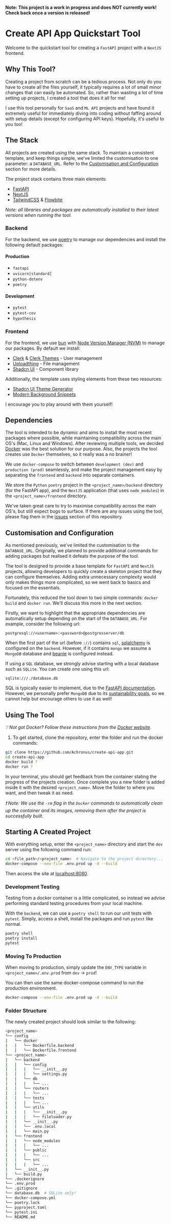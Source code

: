 __Note: This project is a work in progress and does NOT currently work! Check back once a version is released!__

# Create API App Quickstart Tool

Welcome to the quickstart tool for creating a `FastAPI` project with a `NextJS` frontend.

## Why This Tool?

Creating a project from scratch can be a tedious process. Not only do you have to create all the files yourself, it typically requires a lot of small minor changes that can easily be automated. So, rather than wasting a lot of time setting up projects, I created a tool that does it all for me! 

I use this tool personally for `SaaS` and `ML API` projects and have found it extremely useful for immediately diving into coding without faffing around with setup details (except for configuring API keys). Hopefully, it's useful to you too!

## The Stack

All projects are created using the same stack. To maintain a consistent template, and keep things simple, we've limited the customisation to one parameter: a `DATABASE_URL`. Refer to the [Customisation and Configuration](#customisation-and-configuration) section for more details.

The project stack contains three main elements:

- [FastAPI](https://github.com/tiangolo/fastapi)
- [NextJS](https://nextjs.org/)
- [TailwindCSS](https://tailwindcss.com/) & [Flowbite](https://flowbite.com/)

_Note: all libraries and packages are automatically installed to their latest versions when running the tool._

### Backend 

For the backend, we use [poetry](https://python-poetry.org/) to manage our dependencies and install the following default packages:

#### Production 
- `fastapi`
- `uvicorn[standard]`
- `python-dotenv`
- `poetry`

#### Development

- `pytest`
- `pytest-cov`
- `hypothesis`

### Frontend

For the frontend, we use [bun](https://bun.sh/) with [Node Version Manager (NVM)](https://github.com/nvm-sh/nvm?tab=readme-ov-file#intro) to manage our packages. By default we install:

- [Clerk](https://clerk.com/) & [Clerk Themes](https://clerk.com/docs/components/customization/themes) - User management
- [Uploadthing](https://docs.uploadthing.com/) - File management
- [Shadcn UI](https://ui.shadcn.com/) - Component library

Additionally, the template uses styling elements from these two resources:

- [Shadcn UI Theme Generator](https://gradient.page/tools/shadcn-ui-theme-generator)
- [Modern Background Snippets](https://bg.ibelick.com/)

I encourage you to play around with them yourself!

## Dependencies

The tool is intended to be dynamic and aims to install the most recent packages where possible, while maintaining compatibility across the main OS's (Mac, Linux and Windows). After reviewing multiple tools, we decided [Docker](https://www.docker.com/) was the best solution for our purpose. Also, the projects the tool creates use `Docker` themselves, so it really was a no brainer!

We use `docker-compose` to switch between `development (dev)` and `production (prod)` seamlessly, and make the project management easy by separating the `frontend` and `backend` into separate containers.

We store the `Python` `poetry` project in the `<project_name>/backend` directory (for the FastAPI app), and the `NextJS` application (that uses `node_modules`) in the `<project_name>/frontend` directory.

We've taken great care to try to maximise compatibility across the main OS's, but still expect bugs to surface. If there are any issues using the tool, please flag them in the [issues](https://github.com/Achronus/create-api-app/issues) section of this repository.

## Customisation and Configuration

As mentioned previously, we've limited the customisation to the `DATABASE_URL`. Originally, we planned to provide additional commands for adding packages but realised it defeats the purpose of the tool. 

The tool is designed to provide a base template for `FastAPI` and `NextJS` projects, allowing developers to quickly create a skeleton project that they can configure themselves. Adding extra unnecessary complexity would only makes things more complicated, so we went back to basics and focused on the essentials.

Fortunately, this reduced the tool down to two simple commands: `docker build` and `docker run`. We'll discuss this more in the next section.

Firstly, we want to highlight that the appropriate dependencies are automatically setup depending on the start of the `DATABASE_URL`. For example, consider the following url:

```
postgresql://<username>:<password>@postgresserver/db
```

When the first part of the url (before `://`) contains `sql`, [sqlalchemy](https://www.sqlalchemy.org/) is configured on the `backend`. However, if it contains `mongo` we assume a `MongoDB` database and [beanie](https://beanie-odm.dev/) is configured instead.

If using a `SQL` database, we strongly advise starting with a local database such as `SQLite`. You can create one using this url:
```
sqlite:///./database.db
```

SQL is typically easier to implement, due to the [FastAPI documentation](https://fastapi.tiangolo.com/tutorial/sql-databases/?h=sql). However, we personally prefer `MongoDB` due to its [sustainability goals](https://www.mongodb.com/company/sustainability), so we cannot help but encourage others to use it as well!


## Using The Tool
_❔ Not got Docker? Follow these instructions from the [Docker website](https://docs.docker.com/get-docker/)_.

1. To get started, clone the repository, enter the folder and run the docker commands:

```bash
git clone https://github.com/Achronus/create-api-app.git
cd create-api-app
docker build ?
docker run ?
```

In your terminal, you should get feedback from the container stating the progress of the projects creation. Once complete you a new folder is added inside it with the desired `<project_name>`. Move the folder to where you want, and then tweak it as need. 

_❗ Note: We use the `-rm` flag in the `Docker` commands to automatically clean up the container and its images, removing them after the project is successfully built._

## Starting A Created Project

With everything setup, enter the `<project_name>` directory and start the `dev` server using the following command run:

```bash
cd <file_path>/<project_name>  # Navigate to the project directory...
docker-compose --env-file .env.prod up -d --build
```

Then access the site at [localhost:8080](http://localhost:8080).

### Development Testing

Testing from a docker container is a little complicated, so instead we advise performing standard testing procedures from your local machine. 

With the `backend`, we can use a `poetry shell` to run our unit tests with `pytest`. Simply, access a shell, install the packages and run `pytest` like normal.

```bash
poetry shell
poetry install
pytest
```

### Moving To Production

When moving to production, simply update the `ENV_TYPE` variable in `<project_name>/.env.prod` from `dev` -> `prod`!

You can then use the same docker-compose command to run the production environment.

```bash
docker-compose --env-file .env.prod up -d --build
```

### Folder Structure

The newly created project should look similar to the following:

```bash
<project_name>
└── config
|   └── docker
|   |   └── Dockerfile.backend
|   |   └── Dockerfile.frontend
└── <project_name>
|   └── backend
|   |   └── config
|   |   |   └── __init__.py
|   |   |   └── settings.py
|   |   └── db
|   |   |   └── ...
|   |   └── routers
|   |   |   └── ...
|   |   └── tests
|   |   |   └── ...
|   |   └── utils
|   |   |   └── __init__.py
|   |   |   └── fileloader.py
|   |   └── __init__.py
|   |   └── .env.local
|   |   └── main.py
|   └── frontend
|   |   └── node_modules
|   |   |   └── ...
|   |   └── public
|   |   |   └── ...
|   |   └── src
|   |   |   └── ...
|   └── __init__.py
|   └── build.py
└── .dockerignore
└── .env.prod
└── .gitignore
└── database.db  # SQLite only!
└── docker-compose.yml
└── poetry.lock
└── pyproject.toml
└── pytest.ini
└── README.md
```
